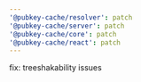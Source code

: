 ```yaml
---
'@pubkey-cache/resolver': patch
'@pubkey-cache/server': patch
'@pubkey-cache/core': patch
'@pubkey-cache/react': patch
---
```


fix: treeshakability issues
